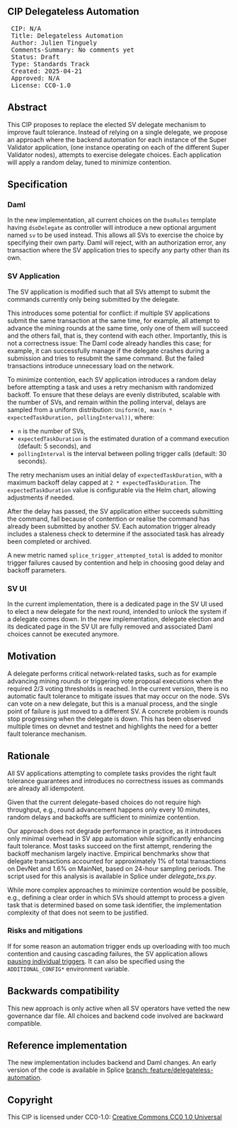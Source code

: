 ## CIP Delegateless Automation

<pre>
 CIP: N/A
 Title: Delegateless Automation
 Author: Julien Tinguely
 Comments-Summary: No comments yet
 Status: Draft
 Type: Standards Track
 Created: 2025-04-21
 Approved: N/A
 License: CC0-1.0
</pre>

## Abstract

This CIP proposes to replace the elected SV delegate mechanism to improve fault tolerance. 
Instead of relying on a single delegate, we propose an approach where the backend automation for each instance of the Super Validator application, (one instance operating on each of the different Super Validator nodes), attempts to exercise delegate choices. 
Each application will apply a random delay, tuned to minimize contention.

## Specification

### Daml

In the new implementation, all current choices on the `DsoRules` template having `dsoDelegate` as controller will introduce
a new optional argument named `sv` to be used instead. This allows all SVs to exercise the choice by specifying their own party.
Daml will reject, with an authorization error, any transaction where the SV application tries to specify any party other than its own.

### SV Application

The SV application is modified such that all SVs attempt to submit the commands currently only being submitted by the delegate.

This introduces some potential for conflict: if multiple SV applications submit the same transaction at the same time, 
for example, all attempt to advance the mining rounds at the same time, only one of them will succeed and the others fail, that is,
they contend with each other. Importantly, this is not a correctness issue: The Daml code already handles this case; for example, it can successfully manage if the delegate crashes during a submission and tries to resubmit the same command. But the failed transactions introduce unnecessary load on the network.

To minimize contention, each SV application introduces a random delay before attempting a task and uses a retry mechanism with randomized backoff.
To ensure that these delays are evenly distributed, scalable with the number of SVs, and remain within the polling interval, delays are sampled from a uniform distribution:
`Uniform(0, max(n * expectedTaskDuration, pollingInterval))`, where:
- `n` is the number of SVs,
- `expectedTaskDuration` is the estimated duration of a command execution (default: 5 seconds), and
- `pollingInterval` is the interval between polling trigger calls (default: 30 seconds).

The retry mechanism uses an initial delay of `expectedTaskDuration`, with a maximum backoff delay capped at `2 * expectedTaskDuration`.
The `expectedTaskDuration` value is configurable via the Helm chart, allowing adjustments if needed.

After the delay has passed, the SV application either succeeds submitting the command, fail because of contention or realise the command has already been submitted by another SV.
Each automation trigger already includes a staleness check to determine if the associated task has already been completed or archived. 

A new metric named `splice_trigger_attempted_total` is added to monitor trigger failures caused by contention and help in choosing good delay and backoff parameters.

### SV UI

In the current implementation, there is a dedicated page in the SV UI used to elect a new delegate for the next round, 
intended to unlock the system if a delegate comes down.
In the new implementation, delegate election and its dedicated page in the SV UI are fully removed and 
associated Daml choices cannot be executed anymore.

## Motivation

A delegate performs critical network-related tasks, such as for example advancing mining rounds or triggering vote proposal executions when the required 2/3 voting thresholds is reached.
In the current version, there is no automatic fault tolerance to mitigate issues that may occur on the node. 
SVs can vote on a new delegate, but this is a manual process, and the single point of failure is just moved to a different SV.
A concrete problem is rounds stop progressing when the delegate is down.
This has been observed multiple times on devnet and testnet and highlights the need for a better fault tolerance mechanism.

## Rationale

All SV applications attempting to complete tasks provides the right fault tolerance guarantees and introduces no correctness issues as commands are already all idempotent. 

Given that the current delegate-based choices do not require high throughput, e.g., round advancement happens only every 10 minutes,
random delays and backoffs are sufficient to minimize contention.

Our approach does not degrade performance in practice, as it introduces only minimal overhead in SV app automation while significantly enhancing fault tolerance. 
Most tasks succeed on the first attempt, rendering the backoff mechanism largely inactive.
Empirical benchmarks show that delegate transactions accounted for approximately 1% of total transactions on DevNet and 1.6% on MainNet, 
based on 24-hour sampling periods. The script used for this analysis is available in Splice under _delegate_txs.py_.

While more complex approaches to minimize contention would be possible, 
e.g., defining a clear order in which SVs should attempt to process a given task that is determined based on some task identifier, 
the implementation complexity of that does not seem to be justified.

### Risks and mitigations

If for some reason an automation trigger ends up overloading with too much contention and causing cascading failures, 
the SV application allows [pausing individual triggers](https://github.com/hyperledger-labs/splice/blob/8c6506cd4fa76d30254cab3cbe823b344ea933bc/cluster/images/sv-app/app.conf#L71). 
It can also be specified using the `ADDITIONAL_CONFIG*` environment variable.

## Backwards compatibility

This new approach is only active when all SV operators have vetted the new governance dar file.
All choices and backend code involved are backward compatible.

## Reference implementation

The new implementation includes backend and Daml changes. 
An early version of the code is available in Splice [branch: feature/delegateless-automation](https://github.com/hyperledger-labs/splice/blob/feature/delegateless-automation/daml/splice-dso-governance/daml/Splice/DsoRules.daml).

## Copyright

This CIP is licensed under CC0-1.0: [Creative Commons CC0 1.0 Universal](https://creativecommons.org/publicdomain/zero/1.0/)
